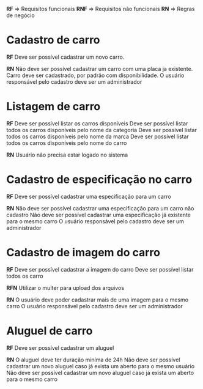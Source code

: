 **RF** => Requisitos funcionais
**RNF** => Requisitos não funcionais
**RN** => Regras de negócio

# Cadastro de carro

**RF**
Deve ser possível cadastrar um novo carro.

**RN**
Não deve ser possível cadastrar um carro com uma placa ja existente.
Carro deve ser cadastrado, por padrão com disponibilidade.
O usuário responsável pelo cadastro deve ser um administrador

# Listagem de carro

**RF**
Deve ser possível listar os carros disponíveis
Deve ser possível listar todos os carros disponíveis pelo nome da categoria
Deve ser possível listar todos os carros disponíveis pelo nome da marca
Deve ser possível listar todos os carros disponíveis pelo nome do carro

**RN**
Usuário não precisa estar logado no sistema

# Cadastro de especificação no carro

**RF**
Deve ser possível cadastrar uma especificação para um carro

**RN**
Não deve ser possível cadastrar uma especificação para um carro não cadastro
Não deve ser possível cadastrar uma especificação já existente para o mesmo carro
O usuário responsável pelo cadastro deve ser um administrador

# Cadastro de imagem do carro

**RF**
Deve ser possível cadastrar a imagem do carro
Deve ser possível listar todos os carro

**RFN**
Utilizar o multer para upload dos arquivos

**RN**
O usuário deve poder cadastrar mais de uma imagem para o mesmo carro
O usuário responsável pelo cadastro deve ser um administrador

# Aluguel de carro

**RF**
Deve ser possível cadastrar um aluguel

**RN**
O aluguel deve ter duração miníma de 24h
Não deve ser possível cadastrar um novo aluguel caso já exista um aberto para o mesmo usuário
Não deve ser possível cadastrar um novo aluguel caso já exista um aberto para o mesmo carro
